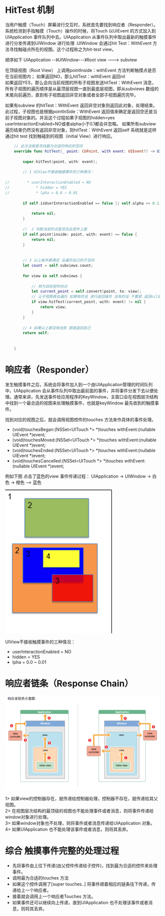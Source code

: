 # HitTest 机制
当用户触摸（Touch）屏幕进行交互时，系统首先要找到响应者（Responder）。系统检测到手指触摸（Touch）操作的时候，将Touch 
以UIEvent 的方式加入到UIApplication 事件队列中去。UIApplication 从事件队列中取出最新的触摸事件进行分发传递到UIWindow 进行处理
.UIWindow 会通过hit Test：WithEvent 方法寻找触碰点所在的视图。这个过程称之为hit-test view。  

顺序如下 
UIApplication --》UIWindow---》Root view ---> subview  

在顶级视图（Root View） 上调用pointInside：withEvent 方法判断触摸点是否在当前视图内；
如果返回NO，那么hitTest：withEvent 返回nil  
如果返回YES，那么会向当前视图的所有子视图发送hitTest：WithEvent 消息，所有子视图的遍历顺序是从最顶层视图一直到最底层视图，即从subviews 数组的末尾向前遍历，直到有子视图返回非空对象或者全部子视图遍历完毕。

如果有subview 的hitTest：WithEvent 返回非空对象则返回此对象，处理结束。
此过程，子视图也是根据pointInSide：WithEvent 返回值来确定是返回空还是当前子视图对象的。并且这个过程如果子视图的hidden=yes
userInteractionEnabled=NO或者alpha小于0.1都会并忽略。
如果所有subview 遍历结束仍然没有返回非空对象，则hitTest：WithEvent 返回self
系统就是这样通过hit test 找到触碰到的视图（initial View）进行响应。



```swift
    // 此方法就是寻找最为合适的响应的空间
    override func hitTest(_ point: CGPoint, with event: UIEvent?) -> UIView? {
     
        super.hitTest(point, with: event);
        
        // 1 UIView不接收触摸事件的三种情况：
        
//        * userInteractionEnabled = NO
//            * hidden = YES
//            * lpha = 0.0 ~ 0.01
        
        if self.isUserInteractionEnabled == false || self.alpha <= 0.1 || self.isHidden == true {
            
            return nil;
        }
        
        //  2 判断当前的点是否在此控件上面
        if self.point(inside: point, with: event) == false {
            return nil;
        }
        
        
        // 3 以上条件都满足 去遍历自己的子空间
        let count = self.subviews.count;
        
        for view in self.subviews {
            
            // 转为目标控件的点
            let current_point = self.convert(point, to: view);
            // 让子视图再去遍历 如果有的话 进行返回操作 没有的话 不要紧 返回nil就好了
            if view.hitTest(current_point, with: event) != nil {
                return view;
            }
        }
        
        // 4 如果以上都没有找到 那就返回自己
        return self;
   
        
    }
```







# 响应者（Responder）

发生触摸事件之后，系统会将事件加入到一个由UIApplication管理的时间队列中，UIApplication 会从事件队列中取出最前面的事件，并将事件分发下去以便处理。通常来讲，先发送事件给应用程序的KeyWindow，主窗口会在视图层次结构中找到一个最合适的视图来处理触摸事件，也就是keyWindow 最先收到的触摸事件。

找到对应的视图之后，就会调用视图控件的touches 方法来作具体的事件处理。

- (void)touchesBegan:(NSSet<UITouch *> *)touches withEvent:(nullable UIEvent *)event;
- (void)touchesMoved:(NSSet<UITouch *> *)touches withEvent:(nullable UIEvent *)event;
- (void)touchesEnded:(NSSet<UITouch *> *)touches withEvent:(nullable UIEvent *)event;
- (void)touchesCancelled:(NSSet<UITouch *> *)touches withEvent:(nullable UIEvent *)event; 


例如下图 点击了蓝色的view 事件传递过程：
UIApplication -> UIWindow -> 白色 -> 橙色 --> 蓝色  

![1](https://github.com/AlexanderYeah/ATKeepStudyWorkSpace/blob/master/img_source/touch1.png)

UIView不接收触摸事件的三种情况：  

 * userInteractionEnabled = NO
 * hidden = YES  
 * lpha = 0.0 ~ 0.01  


# 响应者链条（Response Chain）  
![2](https://github.com/AlexanderYeah/ATKeepStudyWorkSpace/blob/master/img_source/touch2.png)


1> 如果view的控制器存在，就传递给控制器处理，控制器不存在，就传递给其父视图。  
2> 在视图层次结构的最顶级的视图也不能处理事件或者消息，则将事件传递给window对象进行处理。  
3> 如果window对象也不处理，则将事件或者消息传递给UIApplication 对象。  
4> 如果UIApplication 也不能处理该事件或者消息，则将其丢弃。  




# 综合 触摸事件完整的处理过程
* 先将事件由上往下传递(由父控件传递给子控件)，找到最为合适的控件来处理事件。
* 调用最为合适的touches 方法
* 如果这个控件调用了[super touches..] 将事件顺着相应的链条往下传递，传递给上一个响应者。
* 接着就会调用上一个响应者Touches 方法。
* 如果事件还可以继续向上传递，直到UIApplication 也不处理该事件或者消息，则将其丢弃。
